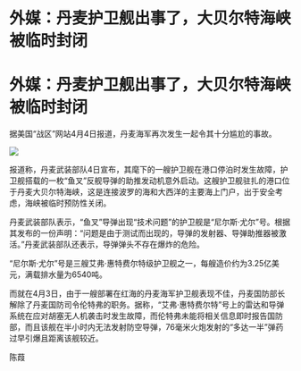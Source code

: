 # 外媒：丹麦护卫舰出事了，大贝尔特海峡被临时封闭

# 外媒：丹麦护卫舰出事了，大贝尔特海峡被临时封闭

据美国“战区”网站4月4日报道，丹麦海军再次发生一起令其十分尴尬的事故。

![](https://inews.gtimg.com/news_bt/OYVUr4oi9icE-3X63aUscSI18_EdQUru_YfGkzhAIWWuAAA/1000)

报道称，丹麦武装部队4日宣布，其麾下的一艘护卫舰在港口停泊时发生故障，护卫舰搭载的一枚“鱼叉”反舰导弹的助推发动机意外启动。这艘护卫舰驻扎的港口位于丹麦大贝尔特海峡，这是连接波罗的海和大西洋的主要海上门户，出于安全考虑，海峡被临时预防性关闭。

丹麦武装部队表示，“鱼叉”导弹出现“技术问题”的护卫舰是“尼尔斯·尤尔”号。根据其发布的一份声明：“问题是由于测试而出现的，导弹的发射器、导弹助推器被激活。”丹麦武装部队还表示，导弹弹头不存在爆炸的危险。

“尼尔斯·尤尔”号是三艘艾弗·惠特费尔特级护卫舰之一，每艘造价约为3.25亿美元，满载排水量为6540吨。

而就在4月3日，由于一艘部署在红海的丹麦海军护卫舰表现不佳，丹麦国防部长解除了丹麦国防司令伦特弗的职务。据称，“艾弗·惠特费尔特”号上的雷达和导弹系统在应对胡塞无人机袭击时发生故障，而伦特弗未能将相关信息即时报告国防部，而且该舰在半小时内无法发射防空导弹，76毫米火炮发射的“多达一半”弹药过早引爆且距离该舰较近。

陈葭

